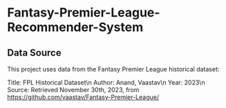 # Fantasy-Premier-League-Recommender-System


## Data Source

This project uses data from the Fantasy Premier League historical dataset:

Title: FPL Historical Dataset\n
Author: Anand, Vaastav\n
Year: 2023\n
Source: Retrieved November 30th, 2023, from https://github.com/vaastav/Fantasy-Premier-League/


